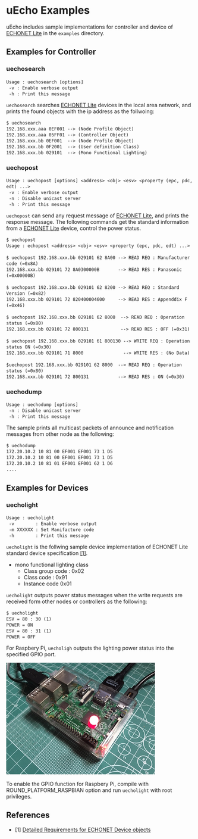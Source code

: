 # uEcho Examples

uEcho includes sample implementations for controller and device of [ECHONET Lite][enet] in the `examples` directory.

## Examples for Controller

### uechosearch

```
Usage : uechosearch [options]
 -v : Enable verbose output
 -h : Print this message
```

`uechosearch` searches [ECHONET Lite][enet] devices in the local area network, and prints the found objects with the ip address as the follwoing:

```
$ uechosearch
192.168.xxx.aaa 0EF001 --> (Node Profile Object)
192.168.xxx.aaa 05FF01 --> (Controller Object)
192.168.xxx.bb 0EF001  --> (Node Profile Object)
192.168.xxx.bb 0F2001  --> (User definition Class)
192.168.xxx.bb 029101  --> (Mono Functional Lighting)
```

### uechopost

```
Usage : uechopost [options] <address> <obj> <esv> <property (epc, pdc, edt) ...>
 -v : Enable verbose output
 -n : Disable unicast server
 -h : Print this message
```

`uechopost` can send any request message of [ECHONET Lite][enet], and prints the response message. The following commands get the standard information from a [ECHONET Lite][enet] device, control the power status.

```
$ uechopost
Usage : echopost <address> <obj> <esv> <property (epc, pdc, edt) ...>

$ uechopost 192.168.xxx.bb 029101 62 8A00 --> READ REQ : Manufacturer code (=0x8A)
192.168.xxx.bb 029101 72 8A0300000B       --> READ RES : Panasonic (=0x00000B)

$ uechopost 192.168.xxx.bb 029101 62 8200 --> READ REQ : Standard Version (=0x82)
192.168.xxx.bb 029101 72 820400004600     --> READ RES : Appenddix F (=0x46)

$ uechopost 192.168.xxx.bb 029101 62 8000  --> READ REQ : Operation status (=0x80)
192.168.xxx.bb 029101 72 800131            --> READ RES : OFF (=0x31)

$ uechopost 192.168.xxx.bb 029101 61 800130 --> WRITE REQ : Operation status ON (=0x30)
192.168.xxx.bb 029101 71 8000               --> WRITE RES : (No Data)

$uechopost 192.168.xxx.bb 029101 62 8000  --> READ REQ : Operation status (=0x80)
192.168.xxx.bb 029101 72 800131           --> READ RES : ON (=0x30)
```

### uechodump

```
Usage : uechodump [options]
 -n : Disable unicast server
 -h : Print this message
```

The sample prints all multicast packets of announce and notification messages from other node as the following:

```
$ uechodump
172.20.10.2 10 81 00 EF001 EF001 73 1 D5
172.20.10.2 10 81 00 EF001 EF001 73 1 D5
172.20.10.2 10 81 01 EF001 EF001 62 1 D6
....
```

## Examples for Devices

### uecholight

```
Usage : uecholight
 -v        : Enable verbose output
 -m XXXXXX : Set Manifacture code
 -h        : Print this message
 ```

`uecholight` is the follwing sample device implementation of ECHONET Lite standard device specification [\[1\]][enet-spec].

- mono functional lighting class
  - Class group code : 0x02
  - Class code : 0x91
  - Instance code 0x01

`uecholight` outputs power status messages when the write requests are received form other nodes or controllers as the following:

```
$ uecholight
ESV = 80 : 30 (1)
POWER = ON
ESV = 80 : 31 (1)
POWER = OFF
```

For Raspbery Pi, `uecholigh` outputs the lighting power status into the specified GPIO port.

![RaspberyPi](img/uecholight_raspberry_pi.jpg)

To enable the GPIO function for Raspbery Pi, compile with ROUND_PLATFORM_RASPBIAN option and run `uecholight` with root privileges.

## References

- \[1\] [Detailed Requirements for ECHONET Device objects][enet-spec]

[enet]:http://echonet.jp/english/
[enet-spec]:http://www.echonet.gr.jp/english/spec/index.htm
